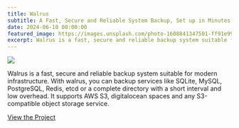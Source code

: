 ```yaml
---
title: Walrus
subtitle: A Fast, Secure and Reliable System Backup, Set up in Minutes.
date: 2024-06-10 00:00:00
featured_image: https://images.unsplash.com/photo-1608841347501-ff91e9951e09?q=75&fm=jpg&w=1000&fit=max
excerpt: Walrus is a fast, secure and reliable backup system suitable for modern infrastructure.
---
```


![](https://images.unsplash.com/photo-1608841347501-ff91e9951e09?q=75&fm=jpg&w=1000&fit=max)

Walrus is a fast, secure and reliable backup system suitable for modern infrastructure. With walrus, you can backup services like SQLite, MySQL, PostgreSQL, Redis, etcd or a complete directory with a short interval and low overhead. It supports AWS S3, digitalocean spaces and any S3-compatible object storage service.

<a href="https://github.com/Clivern/Walrus" class="button button--large">View the Project</a>
